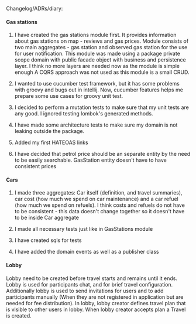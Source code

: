 Changelog/ADRs/diary:

#### Gas stations

1. I have created the gas stations module first. It provides information about gas stations on map - 
reviews and gas prices. Module consists of two main aggregates - gas station and observed gas station 
for the use for user notification. This module was made using a package
private scope domain with public facade object with business and persistence layer. 
I think no more layers are needed now as the module is simple enough
A CQRS approach was not used as this module is a small CRUD.

2. I wanted to use cucumber test framework, but it has some problems with groovy and bugs out in intellij.
Now, cucumber features helps me prepare some use cases for groovy unit test.

3. I decided to perform a mutation tests to make sure that my unit tests are any good. 
I ignored testing lombok's generated methods.

4. I have made some architecture tests to make sure my domain is not leaking outside the package.

5. Added my first HATEOAS links

6. I have decided that petrol price should be an separate entity by the need to be easily searchable.
 GasStation entity doesn't have to have consistent prices
 
#### Cars

1. I made three aggregates: Car itself (definition, and travel summaries), car cost (how much we spend on car maintenance)
 and a car refuel (how much we spend on refuels). I think costs and refuels do not have
to be consistent - this data doesn't change together so it doesn't have to be inside Car aggregate 

2. I made all necessary tests just like in GasStations module

3. I have created sqls for tests

4. I have added the domain events as well as a publisher class


#### Lobby 

Lobby need to be created before travel starts and remains until it ends. Lobby is used
for participants chat, and for brief travel configuration. Additionally lobby is used to 
send invitations for users and to add participants manually (When they are not registered 
in application but are needed for fee distribution). In lobby, lobby creator defines travel plan that is 
visible to other users in lobby. When lobby creator accepts plan a Travel is created.  